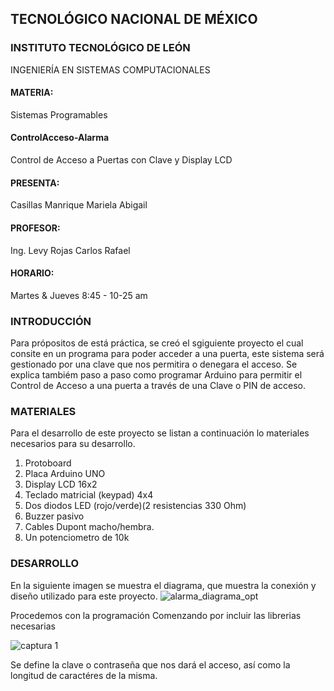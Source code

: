 ## TECNOLÓGICO NACIONAL DE MÉXICO
### INSTITUTO TECNOLÓGICO DE LEÓN
INGENIERÍA EN SISTEMAS COMPUTACIONALES
#### MATERIA:
Sistemas Programables
#### ControlAcceso-Alarma
Control de Acceso a Puertas con Clave y Display LCD
#### PRESENTA:
Casillas Manrique Mariela Abigail
#### PROFESOR:
Ing. Levy Rojas Carlos Rafael
#### HORARIO:
Martes & Jueves 8:45 - 10-25 am



### INTRODUCCIÓN
Para própositos de está práctica, se creó el sgiguiente proyecto el cual consite en un programa
para poder acceder a una puerta, este sistema será gestionado por una clave que nos permitira o 
denegara el acceso. Se explica tambiém paso a paso como programar Arduino para permitir el 
Control de Acceso a una puerta a través de una Clave o PIN de acceso.

### MATERIALES
Para el desarrollo de este proyecto se listan a continuación lo materiales necesarios para su 
desarrollo.
1. Protoboard
2. Placa Arduino UNO 
3. Display LCD 16x2
4. Teclado matricial (keypad) 4x4
5. Dos diodos LED (rojo/verde)(2 resistencias 330 Ohm)
6. Buzzer pasivo
7. Cables Dupont macho/hembra.
8. Un potenciometro de 10k

### DESARROLLO
En la siguiente imagen se muestra el diagrama, que muestra la 
conexión y diseño utilizado para este proyecto.
![alarma_diagrama_opt](https://user-images.githubusercontent.com/43210622/46336144-8ab87480-c5ef-11e8-9b26-19d2a9830f64.png)

Procedemos con la programación 
Comenzando por incluir las librerias necesarias 

![captura 1](https://user-images.githubusercontent.com/43210622/46337079-4da1b180-c5f2-11e8-9211-1bae951e4182.PNG)

Se define la clave o contraseña que nos dará el acceso, así como la longitud de 
caractéres de la misma.


